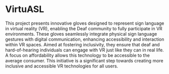 # VirtuASL
This project presents innovative gloves designed to represent sign language in virtual reality (VR), enabling the Deaf community to fully participate in VR environments. These gloves seamlessly integrate physical sign language gestures with digital communication, enhancing accessibility and interaction within VR spaces. Aimed at fostering inclusivity, they ensure that deaf and hard-of-hearing individuals can engage with VR just like they can in real life. A focus on affordability allows this technology to be accessible to the average consumer. This initiative is a significant step towards creating more inclusive and accessible VR technologies for all users. 
